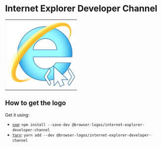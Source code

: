 Internet Explorer Developer Channel
===================================

<!-- markdownlint-disable line-length no-inline-html -->
<table>
    <tr height=230>
        <td>
            <a href="https://github.com/alrra/browser-logos/tree/a727c57c382a7c0633af4242e505a741334df728/src/archive/internet-explorer-developer-channel">
                <img width=220 src="https://raw.githubusercontent.com/alrra/browser-logos/a727c57c382a7c0633af4242e505a741334df728/src/archive/internet-explorer-developer-channel/internet-explorer-developer-channel.svg?sanitize=true" alt="Internet Explorer Developer Channel browser logo">
            </a>
        </td>
    </tr>
</table>
<!-- markdownlint-enable line-length no-inline-html -->

How to get the logo
-------------------

Get it using:

* [`npm`][npm]: `npm install --save-dev @browser-logos/internet-explorer-developer-channel`
* [`Yarn`][yarn]: `yarn add --dev @browser-logos/internet-explorer-developer-channel`

<!-- Link labels: -->

[npm]: https://www.npmjs.com/
[yarn]: https://yarnpkg.com/
